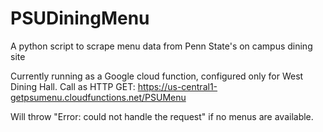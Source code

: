 # PSUDiningMenu
A python script to scrape menu data from Penn State's on campus dining site

Currently running as a Google cloud function, configured only for West Dining Hall. 
Call as HTTP GET: https://us-central1-getpsumenu.cloudfunctions.net/PSUMenu

Will throw "Error: could not handle the request" if no menus are available. 
